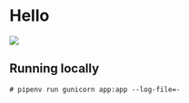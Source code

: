 # Hello

![](https://images-na.ssl-images-amazon.com/images/I/71DSZhoEveL._SY450_.jpg)

## Running locally

```
# pipenv run gunicorn app:app --log-file=-
```
